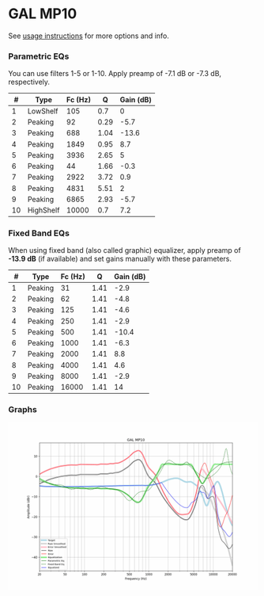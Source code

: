# GAL MP10
See [usage instructions](https://github.com/jaakkopasanen/AutoEq#usage) for more options and info.

### Parametric EQs
You can use filters 1-5 or 1-10. Apply preamp of -7.1 dB or -7.3 dB, respectively.

|   # | Type      |   Fc (Hz) |    Q |   Gain (dB) |
|-----|-----------|-----------|------|-------------|
|   1 | LowShelf  |       105 | 0.7  |         0   |
|   2 | Peaking   |        92 | 0.29 |        -5.7 |
|   3 | Peaking   |       688 | 1.04 |       -13.6 |
|   4 | Peaking   |      1849 | 0.95 |         8.7 |
|   5 | Peaking   |      3936 | 2.65 |         5   |
|   6 | Peaking   |        44 | 1.66 |        -0.3 |
|   7 | Peaking   |      2922 | 3.72 |         0.9 |
|   8 | Peaking   |      4831 | 5.51 |         2   |
|   9 | Peaking   |      6865 | 2.93 |        -5.7 |
|  10 | HighShelf |     10000 | 0.7  |         7.2 |

### Fixed Band EQs
When using fixed band (also called graphic) equalizer, apply preamp of **-13.9 dB** (if available) and set gains manually with these parameters.

|   # | Type    |   Fc (Hz) |    Q |   Gain (dB) |
|-----|---------|-----------|------|-------------|
|   1 | Peaking |        31 | 1.41 |        -2.9 |
|   2 | Peaking |        62 | 1.41 |        -4.8 |
|   3 | Peaking |       125 | 1.41 |        -4.6 |
|   4 | Peaking |       250 | 1.41 |        -2.9 |
|   5 | Peaking |       500 | 1.41 |       -10.4 |
|   6 | Peaking |      1000 | 1.41 |        -6.3 |
|   7 | Peaking |      2000 | 1.41 |         8.8 |
|   8 | Peaking |      4000 | 1.41 |         4.6 |
|   9 | Peaking |      8000 | 1.41 |        -2.9 |
|  10 | Peaking |     16000 | 1.41 |        14   |

### Graphs
![](./GAL%20MP10.png)
